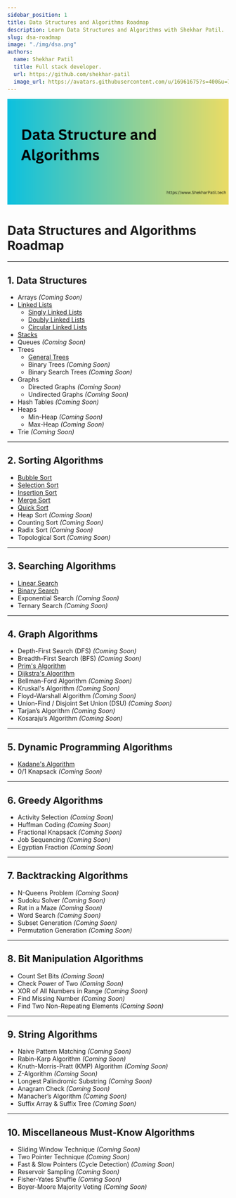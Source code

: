 ```yaml
---
sidebar_position: 1
title: Data Structures and Algorithms Roadmap
description: Learn Data Structures and Algorithms with Shekhar Patil.
slug: dsa-roadmap
image: "./img/dsa.png"
authors:
  name: Shekhar Patil
  title: Full stack developer.
  url: https://github.com/shekhar-patil
  image_url: https://avatars.githubusercontent.com/u/16961675?s=400&u=70e54719e239d1148c24bc8661a72ee9e59f420d&v=4
---
```


![Data structures and Algorithms](img/dsa.png)

# Data Structures and Algorithms Roadmap

---

## 1. **Data Structures**

- Arrays *(Coming Soon)*
- [Linked Lists](data-structures/linked-list)
  - [Singly Linked Lists](data-structures/linked-list/singly-linked-list)
  - [Doubly Linked Lists](data-structures/linked-list/doubly-linked-list)
  - [Circular Linked Lists](data-structures/linked-list/circular-linked-list)
- [Stacks](data-structures/stack)
- Queues *(Coming Soon)*
- Trees
  - [General Trees](data-structures/tree/general-tree)
  - Binary Trees *(Coming Soon)*
  - Binary Search Trees *(Coming Soon)*
- Graphs
  - Directed Graphs *(Coming Soon)*
  - Undirected Graphs *(Coming Soon)*
- Hash Tables *(Coming Soon)*
- Heaps
  - Min-Heap *(Coming Soon)*
  - Max-Heap *(Coming Soon)*
- Trie *(Coming Soon)*

---

## 2. **Sorting Algorithms**

- [Bubble Sort](sorting-algorithms/bubble-sort)
- [Selection Sort](sorting-algorithms/selection-sort)
- [Insertion Sort](sorting-algorithms/insertion-sort)
- [Merge Sort](sorting-algorithms/merge-sort)
- [Quick Sort](sorting-algorithms/quick-sort)
- Heap Sort *(Coming Soon)*
- Counting Sort *(Coming Soon)*
- Radix Sort *(Coming Soon)*
- Topological Sort *(Coming Soon)*

---

## 3. **Searching Algorithms**

- [Linear Search](searching-algorithms/linear-search)
- [Binary Search](searching-algorithms/binary-search)
- Exponential Search *(Coming Soon)*
- Ternary Search *(Coming Soon)*

---

## 4. **Graph Algorithms**

- Depth-First Search (DFS) *(Coming Soon)*
- Breadth-First Search (BFS) *(Coming Soon)*
- [Prim's Algorithm](graph-algorithms/prims-algorithm)
- [Dijkstra's Algorithm](graph-algorithms/dijkstra-algorithm)
- Bellman-Ford Algorithm *(Coming Soon)*
- Kruskal's Algorithm *(Coming Soon)*
- Floyd-Warshall Algorithm *(Coming Soon)*
- Union-Find / Disjoint Set Union (DSU) *(Coming Soon)*
- Tarjan’s Algorithm *(Coming Soon)*
- Kosaraju’s Algorithm *(Coming Soon)*

---

## 5. **Dynamic Programming Algorithms**

- [Kadane's Algorithm](dynamic-programming/kandanes-algorithm)
- 0/1 Knapsack *(Coming Soon)*

---

## 6. **Greedy Algorithms**

- Activity Selection *(Coming Soon)*
- Huffman Coding *(Coming Soon)*
- Fractional Knapsack *(Coming Soon)*
- Job Sequencing *(Coming Soon)*
- Egyptian Fraction *(Coming Soon)*

---

## 7. **Backtracking Algorithms**

- N-Queens Problem *(Coming Soon)*
- Sudoku Solver *(Coming Soon)*
- Rat in a Maze *(Coming Soon)*
- Word Search *(Coming Soon)*
- Subset Generation *(Coming Soon)*
- Permutation Generation *(Coming Soon)*

---

## 8. **Bit Manipulation Algorithms**

- Count Set Bits *(Coming Soon)*
- Check Power of Two *(Coming Soon)*
- XOR of All Numbers in Range *(Coming Soon)*
- Find Missing Number *(Coming Soon)*
- Find Two Non-Repeating Elements *(Coming Soon)*

---

## 9. **String Algorithms**

- Naive Pattern Matching *(Coming Soon)*
- Rabin-Karp Algorithm *(Coming Soon)*
- Knuth-Morris-Pratt (KMP) Algorithm *(Coming Soon)*
- Z-Algorithm *(Coming Soon)*
- Longest Palindromic Substring *(Coming Soon)*
- Anagram Check *(Coming Soon)*
- Manacher’s Algorithm *(Coming Soon)*
- Suffix Array & Suffix Tree *(Coming Soon)*

---

## 10. **Miscellaneous Must-Know Algorithms**

- Sliding Window Technique *(Coming Soon)*
- Two Pointer Technique *(Coming Soon)*
- Fast & Slow Pointers (Cycle Detection) *(Coming Soon)*
- Reservoir Sampling *(Coming Soon)*
- Fisher-Yates Shuffle *(Coming Soon)*
- Boyer-Moore Majority Voting *(Coming Soon)*

